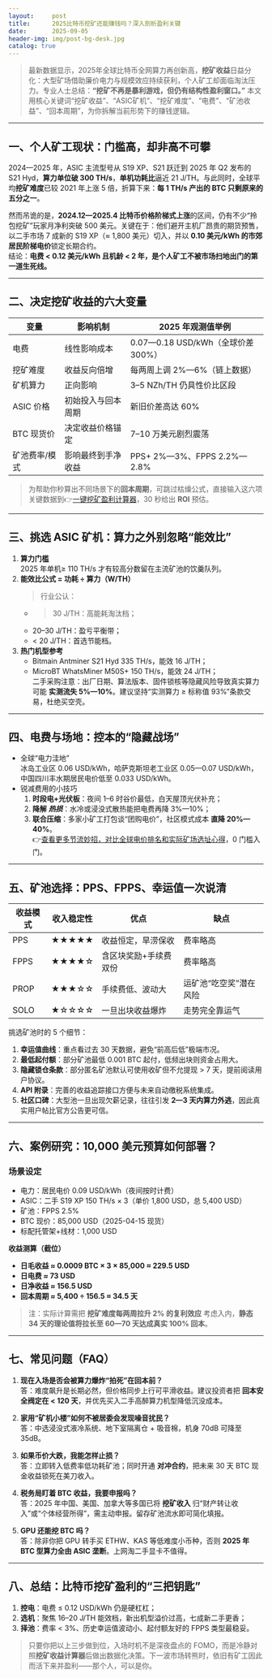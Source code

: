 ```yaml
---
layout:     post
title:      2025比特币挖矿还能赚钱吗？深入剖析盈利关键
date:       2025-09-05
header-img: img/post-bg-desk.jpg
catalog: true
---
```


> 最新数据显示，2025年全球比特币全网算力再创新高，**挖矿收益**日益分化：大型矿场借助廉价电力与规模效应持续获利，个人矿工却面临淘汰压力。专业人士总结：**“挖矿不再是暴利游戏，但仍有结构性盈利窗口。”** 本文用核心关键词“挖矿收益”、“ASIC矿机”、“挖矿难度”、“电费”、“矿池收益”、“回本周期”，为你拆解当前形势下的赚钱逻辑。

---

## 一、个人矿工现状：门槛高，却非高不可攀

2024—2025 年，ASIC 主流型号从 S19 XP、S21 跃迁到 2025 年 Q2 发布的 S21 Hyd，**算力单位破 300 TH/s**，**单机功耗比**逼近 21 J/TH。与此同时，全球平均**挖矿难度**已较 2021 年上涨 5 倍，折算下来：**每 1 TH/s 产出的 BTC 只剩原来的五分之一**。

然而吊诡的是，**2024.12—2025.4 比特币价格阶梯式上涨**的区间，仍有不少“拎包挖矿”玩家月净利突破 500 美元。关键在于：他们避开主机厂昂贵的期货预售，以二手市场 7 成新的 S19 XP（≈ 1,800 美元）切入，并以 **0.10 美元/kWh 的市郊居民阶梯电价**锁定长期合约。  
结论：**电费 < 0.12 美元/kWh 且机龄 < 2 年，是个人矿工不被市场扫地出门的第一道生死线。**

---

## 二、决定**挖矿收益**的六大变量

| 变量            | 影响机制                     | 2025 年观测值举例           |
|-----------------|----------------------------|-----------------------------|
| 电费            | 线性影响成本                | 0.07—0.18 USD/kWh（全球价差 300%） |
| 挖矿难度        | 收益反向倍增                | 每两周上调 2%—6%（链上数据）     |
| 矿机算力        | 正向影响                   | 3–5 NZh/TH 仍具性价比区段       |
| ASIC 价格       | 初始投入与回本周期           | 新旧价差高达 60%             |
| BTC 现货价      | 决定收益价格锚定             | 7–10 万美元剧烈震荡            |
| 矿池费率/模式   | 影响最终到手净收益           | PPS+ 2%—3%、FPPS 2.2%—2.8%    |

> 为帮助你秒算出不同场景下的**回本周期**，可跳过枯燥公式，直接输入这六项关键数据到👉[一键挖矿盈利计算器](https://okxdog.com/)，30 秒给出 **ROI** 预估。

---

## 三、挑选 ASIC 矿机：算力之外别忽略“能效比”

1. **算力门槛**  
   2025 年单机≥ 110 TH/s 才有较高分数留在主流矿池的饮羹队列。  
2. **能效比公式 = 功耗 ÷ 算力（W/TH）**  
   > 行业公认：  
   - > 30 J/TH：高能耗淘汰档；  
   - 20–30 J/TH：盈亏平衡带；  
   - < 20 J/TH：首选节能档。
3. **热门机型参考**  
   - Bitmain Antminer S21 Hyd 335 TH/s，能效 16 J/TH；  
   - MicroBT WhatsMiner M50S+ 150 TH/s，能效 24 J/TH；  
   二手采购注意：出厂日期、算法版本、固件锁核等隐藏风险导致真实算力可能 **实测流失 5%—10%**。建议坚持“实测算力 ≥ 标称值 93%”条款交易，杜绝买空壳。

---

## 四、电费与场地：控本的“隐藏战场”

- 全球“电力洼地”  
  冰岛工业区 0.06 USD/kWh，哈萨克斯坦老工业区 0.05—0.07 USD/kWh，中国四川丰水期居民电价低至 0.033 USD/kWh。  
- 锐减费用的小技巧  
  1. **时段电+光伏板**：夜间 1–6 时谷价最低，白天屋顶光伏补充；  
  2. **降解 _热损_**：水冷或浸没式散热能把电费再降 3%—10%；  
  3. **联合压缩**：多家小矿工打包谈“团购电价”，社区模式成本 **直降 20%—40%**。  
  👉[查看更多节流妙招，对比全球电价排名和实际矿场选址心得](https://okxdog.com/)，0 门槛入门。

---

## 五、矿池选择：PPS、FPPS、幸运值一次说清

| 收益模式 | 收入稳定性 | 优点                         | 缺点                         |
|----------|------------|------------------------------|------------------------------|
| PPS      | ★★★★★      | 收益恒定，旱涝保收           | 费率略高                     |
| FPPS     | ★★★★☆      | 含区块奖励+手续费双份        | 费率略高                     |
| PROP     | ★★★☆☆      | 手续费低、波动大             | 运矿池“吃空奖”潜在风险         |
| SOLO     | ★☆☆☆☆      | 一旦出块收益爆炸             | 走势完全靠运气                |

挑选矿池时的 5 个细节：  
1. **幸运值曲线**：重点看过去 30 天数据，避免“前高后低”极端市况。  
2. **最低起付额**：部分矿池最低 0.001 BTC 起付，低频出块则资金占用大。  
3. **隐藏锁仓条款**：部分匿名矿池默认可使用收矿但不允提现 > 7 天，提前阅读用户协议。  
4. **API 附录**：完善的收益追踪接口方便与未来自动缴税系统集成。  
5. **社区口碑**：大型池一旦出现欠薪记录，往往引发 **2—3 天内算力外逃**，因此真实用户帖比官方公告更可信。  

---

## 六、案例研究：10,000 美元预算如何部署？

### 场景设定
- 电力：居民电价 0.09 USD/kWh（夜间按时计费）
- ASIC：二手 S19 XP 150 TH/s × 3（单价 1,800 USD，总 5,400 USD）
- 矿池：FPPS 2.5%
- BTC 现价：85,000 USD（2025-04-15 现货）
- 标配托管架+线材：1,000 USD

**收益测算（截位）**  
- **日毛收益 ≈ 0.0009 BTC × 3 × 85,000 ≈ 229.5 USD**  
- **日电费 ≈ 73 USD**  
- **日净收益 ≈ 156.5 USD**  
- **回本周期 ≈ 5,400 ÷ 156.5 ≈ 34.5 天**

> 注：实际计算需把 **挖矿难度每两周拉升 2% 的复利效应** 考虑入内，**静态 34 天的理论值将拉长至 60—70 天达成真实 100% 回本**。

---

## 七、常见问题（FAQ）

1. **现在入场是否会被算力爆炸“拍死”在回本前？**  
   答：难度飙升是长期必然，但价格同步上行可平滑收益。建议投资者把 **回本安全阀定在 < 120 天**，并优先买入二手高醉算力机型降低沉没成本。

2. **家用“矿机小楼”如何不被居委会发现噪音扰民？**  
   答：中选浸没式液冷系统、地下室隔离仓 + 吸音棉，机身 70dB 可降至 35dB。

3. **如果币价大跌，我能怎样止损？**  
   答：立即转入低费率低功耗矿池；同时开通 **对冲合约**，把未来 30 天 BTC 现金收益锁死在美刀收入。

4. **税务局盯着 BTC 收益，我要申报吗？**  
   答：2025 年中国、美国、加拿大等多国已将 **挖矿收入** 归“财产转让收入”或“个体经营所得”，需主动申报。留存矿池流水即可简化填报。

5. **GPU 还能挖 BTC 吗？**  
   答：除非你把 GPU 转手买 ETHW、KAS 等低难度小币种，否则 **2025 年 BTC 型算力全由 ASIC 垄断**。上网淘二手显卡不值得。

---

## 八、总结：比特币挖矿盈利的“三把钥匙”

1. **控电**：电费 ≤ 0.12 USD/kWh 仍是硬杠杠；  
2. **选机**：聚焦 16–20 J/TH 能效档，新出机型溢价过高，七成新二手更香；  
3. **择池**：费率 < 3%、历史幸运值波动小、起付额友好的 FPPS 类型最稳妥。

> 只要你把以上三步做到位，入场时机不是深夜盘点的 FOMO，而是冷静对照**挖矿收益计算器**后做出数据化决策。下一波市场转熊时，依旧有矿工因此而活下来并盈利——那个人，可以是你。